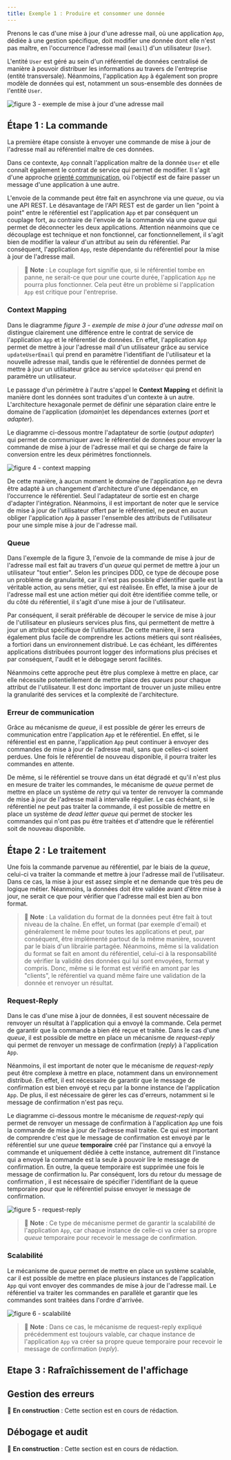 ```yaml
---
title: Exemple 1 : Produire et consommer une donnée
---
```


Prenons le cas d'une mise à jour d'une adresse mail, où une application `App`, dédiée à une gestion spécifique, doit modifier une donnée dont elle n'est pas maître, en l'occurrence l'adresse mail (`email`) d'un utilisateur (`User`).

L'entité `User` est géré au sein d'un référentiel de données centralisé de manière à pouvoir distribuer les informations au travers de l'entreprise (entité transversale). Néanmoins, l'application `App` à également son propre modèle de données qui est, notamment un sous-ensemble des données de l'entité `User`.

![figure 3 - exemple de mise à jour d'une adresse mail](../../../static/img/produce-and-consume-data.png)

## Étape 1 : La commande

La première étape consiste à envoyer une commande de mise à jour de l'adresse mail au référentiel maître de ces données.

Dans ce contexte, `App` connaît l'application maître de la donnée `User` et elle connaît également le contrat de service qui permet de modifier. Il s'agit d'une approche [orienté communication](../1-definition-des-concepts.md#implémentation-orientée-communication-communication-driven), où l'objectif est de faire passer un message d'une application à une autre.

L'envoie de la commande peut être fait en asynchrone via une _queue_, ou via une API REST. Le désavantage de l'API REST est de garder un lien "point à point" entre le référentiel est l'application `App` et par conséquent un couplage fort, au contraire de l'envoie de la commande via une _queue_ qui permet de déconnecter les deux applications. Attention néanmoins que ce découplage est technique et non fonctionnel, car fonctionnellement, il s'agit bien de modifier la valeur d'un attribut au sein du référentiel. Par conséquent, l'application `App`, reste dépendante du référentiel pour la mise à jour de l'adresse mail.

> :pencil: **Note** : Le couplage fort signifie que, si le référentiel tombe en panne, ne serait-ce que pour une courte durée, l'application `App` ne pourra plus fonctionner. Cela peut être un problème si l'application `App` est critique pour l'entreprise.

### Context Mapping

Dans le diagramme _figure 3 - exemple de mise à jour d'une adresse mail_ on distingue clairement une différence entre le contrat de service de l'application `App` et le référentiel de données. En effet, l'application `App` permet de mettre à jour l'adresse mail d'un utilisateur grâce au service `updateUserEmail` qui prend en paramètre l'identifiant de l'utilisateur et la nouvelle adresse mail, tandis que le référentiel de données permet de mettre à jour un utilisateur grâce au service `updateUser` qui prend en paramètre un utilisateur.

Le passage d'un périmètre à l'autre s'appel le **Context Mapping** et définit la manière dont les données sont traduites d'un contexte à un autre. L'architecture hexagonale permet de définir une séparation claire entre le domaine de l'application (_domain_)et les dépendances externes (_port_ et _adapter_).

Le diagramme ci-dessous montre l'adaptateur de sortie (_output adapter_) qui permet de communiquer avec le référentiel de données pour envoyer la commande de mise à jour de l'adresse mail et qui se charge de faire la conversion entre les deux périmètres fonctionnels.

![figure 4 - context mapping](../../../static/img/context-mapping.png)

De cette manière, à aucun moment le domaine de l'application `App` ne devra être adapté à un changement d'architecture d'une dépendance, en l’occurrence le référentiel. Seul l'adaptateur de sortie est en charge d'adapter l'intégration. Néanmoins, il est important de noter que le service de mise à jour de l'utilisateur offert par le référentiel, ne peut en aucun obliger l'application `App` à passer l'ensemble des attributs de l'utilisateur pour une simple mise à jour de l'adresse mail.

### Queue

Dans l'exemple de la figure 3, l'envoie de la commande de mise à jour de l'adresse mail est fait au travers d'un _queue_ qui permet de mettre à jour un utilisateur "tout entier". Selon les principes DDD, ce type de découpe pose un problème de granularité, car il n'est pas possible d'identifier quelle est la véritable action, au sens métier, qui est réalisée. En effet, la mise à jour de l'adresse mail est une action métier qui doit être identifiée comme telle, or du côté du référentiel, il s'agit d'une mise à jour de l'utilisateur.

Par conséquent, il serait préférable de découper le service de mise à jour de l'utilisateur en plusieurs services plus fins, qui permettent de mettre à jour un attribut spécifique de l'utilisateur. De cette manière, il sera également plus facile de comprendre les actions métiers qui sont réalisées, a fortiori dans un environnement distribué. Le cas échéant, les différentes applications distribuées pourront logger des informations plus précises et par conséquent, l'audit et le débogage seront facilités.

Néanmoins cette approche peut être plus complexe à mettre en place, car elle nécessite potentiellement de mettre place des _queues_ pour chaque attribut de l'utilisateur. Il est donc important de trouver un juste milieu entre la granularité des services et la complexité de l'architecture.

### Erreur de communication

Grâce au mécanisme de _queue_, il est possible de gérer les erreurs de communication entre l'application `App` et le référentiel. En effet, si le référentiel est en panne, l'application `App` peut continuer à envoyer des commandes de mise à jour de l'adresse mail, sans que celles-ci soient perdues. Une fois le référentiel de nouveau disponible, il pourra traiter les commandes en attente.

De même, si le référentiel se trouve dans un état dégradé et qu'il n'est plus en mesure de traiter les commandes, le mécanisme de _queue_ permet de mettre en place un système de _retry_ qui va tenter de renvoyer la commande de mise à jour de l'adresse mail à intervalle régulier. Le cas échéant, si le référentiel ne peut pas traiter la commande, il est possible de mettre en place un système de _dead letter queue_ qui permet de stocker les commandes qui n'ont pas pu être traitées et d'attendre que le référentiel soit de nouveau disponible.

## Étape 2 : Le traitement

Une fois la commande parvenue au référentiel, par le biais de la _queue_, celui-ci va traiter la commande et mettre à jour l'adresse mail de l'utilisateur. Dans ce cas, la mise à jour est assez simple et ne demande que très peu de logique métier. Néanmoins, la données doit être validée avant d'être mise à jour, ne serait ce que pour vérifier que l'adresse mail est bien au bon format.

> :pencil: **Note** : La validation du format de la données peut être fait à tout niveau de la chaîne. En effet, un format (par exemple d'email) et généralement le même pour toutes les applications et peut, par conséquent, être implémenté partout de la même manière, souvent par le biais d'un librairie partagée. Néanmoins, même si la validation du format se fait en amont du référentiel, celui-ci à la responsabilité de vérifier la validité des données qui lui sont envoyées, format y compris. Donc, même si le format est vérifié en amont par les "clients", le référentiel va quand même faire une validation de la donnée et renvoyer un résultat.

### Request-Reply

Dans le cas d'une mise à jour de données, il est souvent nécessaire de renvoyer un résultat à l'application qui a envoyé la commande. Cela permet de garantir que la commande a bien été reçue et traitée. Dans le cas d'une _queue_, il est possible de mettre en place un mécanisme de _request-reply_ qui permet de renvoyer un message de confirmation (_reply_) à l'application `App`.

Néanmoins, il est important de noter que le mécanisme de _request-reply_ peut être complexe à mettre en place, notamment dans un environnement distribué. En effet, il est nécessaire de garantir que le message de confirmation est bien envoyé et reçu par la bonne instance de l'application `App`. De plus, il est nécessaire de gérer les cas d'erreurs, notamment si le message de confirmation n'est pas reçu.

Le diagramme ci-dessous montre le mécanisme de _request-reply_ qui permet de renvoyer un message de confirmation à l'application `App` une fois la commande de mise à jour de l'adresse mail traitée. Ce qui est important de comprendre c'est que le message de confirmation est envoyé par le référentiel sur une _queue_ **temporaire** créé par l'instance qui a envoyé la commande et uniquement dédiée à cette instance, autrement dit l'instance qui a envoyé la commande est la seule à pouvoir lire le message de confirmation. En outre, la queue temporaire est supprimée une fois le message de confirmation lu. Par conséquent, lors du retour du message de confirmation , il est nécessaire de spécifier l'identifiant de la queue temporaire pour que le référentiel puisse envoyer le message de confirmation.

![figure 5 - request-reply](../../../static/img/request-reply.png)

> :pencil: **Note** : Ce type de mécanisme permet de garantir la scalabilité de l'application `App`, car chaque instance de celle-ci va créer sa propre _queue_ temporaire pour recevoir le message de confirmation.

### Scalabilité

Le mécanisme de _queue_ permet de mettre en place un système scalable, car il est possible de mettre en place plusieurs instances de l'application `App` qui vont envoyer des commandes de mise à jour de l'adresse mail. Le référentiel va traiter les commandes en parallèle et garantir que les commandes sont traitées dans l'ordre d'arrivée.

![figure 6 - scalabilité](../../../static/img/scalabilité.png)

> :pencil: **Note** : Dans ce cas, le mécanisme de request-reply expliqué précédemment est toujours valable, car chaque instance de l'application `App` va créer sa propre queue temporaire pour recevoir le message de confirmation (_reply_).

## Etape 3 : Rafraîchissement de l'affichage



## Gestion des erreurs

:construction: **En construction** : Cette section est en cours de rédaction.

## Débogage et audit

:construction: **En construction** : Cette section est en cours de rédaction.